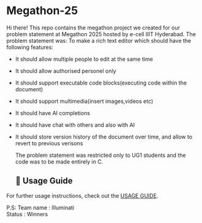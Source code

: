 # Megathon-25
  Hi there! This repo contains the megathon project we created for our problem statement at Megathon 2025 hosted by e-cell IIIT Hyderabad.
  The problem statement was:
  To make a rich text editor which should have the following features:
- It should allow multiple people to edit at the same time
- It should allow authorised personel only
- It should support executable code blocks(executing code within the document)
- It should support multimedia(insert images,videos etc)
- It should have AI completions
- It should have chat with others and also with AI
- It should store version history of the document over time, and allow to revert to previous verisons

  The problem statement was restricted only to UG1 students and the code was to be made entirely in C.

  ## 📘 Usage Guide

 For further usage instructions, check out the [USAGE GUIDE](./USAGE%20GUIDE.md).
  
 P.S: Team name : Illuminati  
        Status  : Winners
